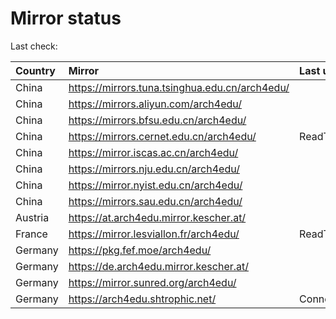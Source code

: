 <script src="./time.js"></script>
# Mirror status
Last check: <script type="text/javascript">localize(1760493304.2938013);</script>

|Country|Mirror|Last update|
|:------|:-----|:----------|
|China|https://mirrors.tuna.tsinghua.edu.cn/arch4edu/|<script type="text/javascript">localize(1760467431);</script>|
|China|https://mirrors.aliyun.com/arch4edu/|<script type="text/javascript">localize(1760467431);</script>|
|China|https://mirrors.bfsu.edu.cn/arch4edu/|<script type="text/javascript">localize(1760467431);</script>|
|China|https://mirrors.cernet.edu.cn/arch4edu/|ReadTimeout|
|China|https://mirror.iscas.ac.cn/arch4edu/|<script type="text/javascript">localize(1760467431);</script>|
|China|https://mirrors.nju.edu.cn/arch4edu/|<script type="text/javascript">localize(1760381009);</script>|
|China|https://mirror.nyist.edu.cn/arch4edu/|<script type="text/javascript">localize(1760424309);</script>|
|China|https://mirrors.sau.edu.cn/arch4edu/|<script type="text/javascript">localize(1756795646);</script>|
|Austria|https://at.arch4edu.mirror.kescher.at/|<script type="text/javascript">localize(1760467431);</script>|
|France|https://mirror.lesviallon.fr/arch4edu/|ReadTimeout|
|Germany|https://pkg.fef.moe/arch4edu/|<script type="text/javascript">localize(1760467431);</script>|
|Germany|https://de.arch4edu.mirror.kescher.at/|<script type="text/javascript">localize(1760467431);</script>|
|Germany|https://mirror.sunred.org/arch4edu/|<script type="text/javascript">localize(1760467431);</script>|
|Germany|https://arch4edu.shtrophic.net/|ConnectionError|

<script src="./tablefilter/tablefilter.js"></script>
<script src="./table.js"></script>